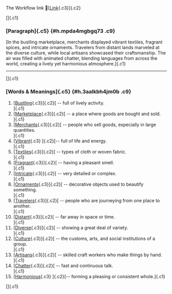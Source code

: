 The Workflow link
👏[[Link](https://www.google.com/url?q=http://www.google.com&sa=D&source=editors&ust=1756921573159479&usg=AOvVaw2jhPG6jnhC238EI5Edb7xi){.c3}]{.c2}

[]{.c1}

### [Paragraph]{.c5} {#h.mpda4mgbgq73 .c9}

[In the bustling marketplace, merchants displayed vibrant textiles,
fragrant spices, and intricate ornaments. Travelers from distant lands
marveled at the diverse culture, while local artisans showcased their
craftsmanship. The air was filled with animated chatter, blending
languages from across the world, creating a lively yet harmonious
atmosphere.]{.c1}

------------------------------------------------------------------------

[]{.c1}

### [Words & Meanings]{.c5} {#h.3aalkbh4jm0b .c9}

1.  [[Bustling](https://www.google.com/url?q=http://www.google.com&sa=D&source=editors&ust=1756921573161229&usg=AOvVaw0HKXukcILnLvSC24U_YDxZ){.c3}]{.c2}[ --
    full of lively activity.\
    ]{.c1}
2.  [[Marketplace](https://www.google.com/url?q=http://www.google.com&sa=D&source=editors&ust=1756921573161598&usg=AOvVaw2QUjfd4F3sXfOONrUC5_L0){.c3}]{.c2}[ --
    a place where goods are bought and sold.\
    ]{.c1}
3.  [[Merchants](https://www.google.com/url?q=http://www.google.com&sa=D&source=editors&ust=1756921573161908&usg=AOvVaw3TfoilZh5yOXgwufVsa0jq){.c3}]{.c2}[ --
    people who sell goods, especially in large quantities.\
    ]{.c1}
4.  [[Vibrant](https://www.google.com/url?q=http://www.google.com&sa=D&source=editors&ust=1756921573162228&usg=AOvVaw32TRSmxILIXZel598c6yIl){.c3}
    ]{.c2}[-- full of life and energy.\
    ]{.c1}
5.  [[Textiles](https://www.google.com/url?q=http://www.google.com&sa=D&source=editors&ust=1756921573162435&usg=AOvVaw3SHZ9zWIkEIybCtAjU8Fqi){.c3}]{.c2}[ --
    types of cloth or woven fabric.\
    ]{.c1}
6.  [[Fragrant](https://www.google.com/url?q=http://www.google.com&sa=D&source=editors&ust=1756921573162665&usg=AOvVaw1uzEQk5tZkVITfNSxL4ZCA){.c3}]{.c2}[ --
    having a pleasant smell.\
    ]{.c1}
7.  [[Intricate](https://www.google.com/url?q=http://www.google.com&sa=D&source=editors&ust=1756921573162888&usg=AOvVaw3LAoNXNeDzOky8IVkXNRgu){.c3}]{.c2}[ --
    very detailed or complex.\
    ]{.c1}
8.  [[Ornaments](https://www.google.com/url?q=http://www.google.com&sa=D&source=editors&ust=1756921573163178&usg=AOvVaw1L2RZxMEC1DXyEp9vmP9T3){.c3}]{.c2}[ --
    decorative objects used to beautify something.\
    ]{.c1}
9.  [[Travelers](https://www.google.com/url?q=http://www.google.com&sa=D&source=editors&ust=1756921573163455&usg=AOvVaw3ieu69LFyLkWqxYfWJFb_M){.c3}]{.c2}[ --
    people who are journeying from one place to another.\
    ]{.c1}
10. [[Distant](https://www.google.com/url?q=http://www.google.com&sa=D&source=editors&ust=1756921573163760&usg=AOvVaw1PT3T6PDmp1O112nDDIQ7X){.c3}]{.c2}[ --
    far away in space or time.\
    ]{.c1}
11. [[Diverse](https://www.google.com/url?q=http://www.google.com&sa=D&source=editors&ust=1756921573164021&usg=AOvVaw1zyuS5wADZJQfXCcjCnqEm){.c3}]{.c2}[ --
    showing a great deal of variety.\
    ]{.c1}
12. [[Culture](https://www.google.com/url?q=http://www.google.com&sa=D&source=editors&ust=1756921573164306&usg=AOvVaw2GQKZo69QFuIbuaUwwuNPm){.c3}]{.c2}[ --
    the customs, arts, and social institutions of a group.\
    ]{.c1}
13. [[Artisans](https://www.google.com/url?q=http://www.google.com&sa=D&source=editors&ust=1756921573164632&usg=AOvVaw0kugtwtJ6u3isuPC_9WTrb){.c3}]{.c2}[ --
    skilled craft workers who make things by hand.\
    ]{.c1}
14. [[Chatter](https://www.google.com/url?q=http://www.google.com&sa=D&source=editors&ust=1756921573164929&usg=AOvVaw2NBZoeaP1Da9jl5huNP9ye){.c3}]{.c2}[ --
    fast and continuous talk.\
    ]{.c1}
15. [[Harmonious](https://www.google.com/url?q=http://www.google.com&sa=D&source=editors&ust=1756921573165194&usg=AOvVaw2-YIJwdLnBp7E1tesdrLbc){.c3}
    ]{.c2}[-- forming a pleasing or consistent whole.]{.c1}

[]{.c1}
